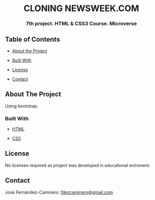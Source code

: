 <h1 align="center">CLONING NEWSWEEK.COM</h1>

<h3 align="center">7th project. HTML & CSS3 Course. Microverse</h3>



## Table of Contents

* [About the Project](#about-the-project)

* [Built With](#built-with)

* [License](#license)

* [Contact](#contact)

## About The Project

Using bootstrap.

### Built With

* [HTML](https://developer.mozilla.org/en-US/docs/Web/HTML)

* [CSS](https://developer.mozilla.org/en-US/docs/Web/CSS)


## License

No licenses required as project was developed in educational eviroment.

## Contact

José Fernández-Caminero: fdezcaminero@gmail.com <br>
